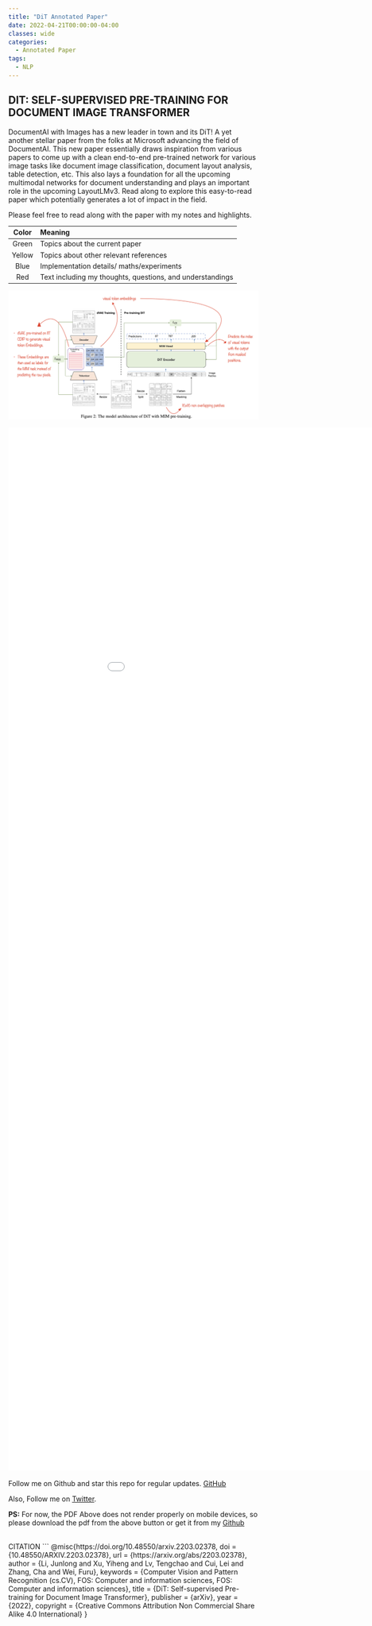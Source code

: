 ```yaml
---
title: "DiT Annotated Paper"
date: 2022-04-21T00:00:00-04:00
classes: wide
categories:
  - Annotated Paper
tags:
  - NLP
---
```


## DIT: SELF-SUPERVISED PRE-TRAINING FOR DOCUMENT IMAGE TRANSFORMER ##

 DocumentAI with Images has a new leader in town and its DiT! A yet another stellar paper from the folks at Microsoft advancing the field of DocumentAI. This new paper essentially draws inspiration from various papers to come up with a clean end-to-end pre-trained network for various image tasks like document image classification, document layout analysis, table detection, etc. This also lays a foundation for all the upcoming multimodal networks for document understanding and plays an important role in the upcoming LayoutLMv3. Read along to explore this easy-to-read paper which potentially generates a lot of impact in the field.


Please feel free to read along with the paper with my notes and highlights.

| Color | Meaning |
| :---: | :--- | 
| Green | Topics about the current paper |
| Yellow | Topics about other relevant references |
| Blue | Implementation details/ maths/experiments |
| Red | Text including my thoughts, questions, and understandings | 


![png](/images/DiT_architecture.png)


<embed src="/assets/pdfs/DiT.pdf" width="1000px" height="2100px" />



Follow me on Github and star this repo for regular updates. [GitHub](https://github.com/au1206/paper_annotations)

Also, Follow me on [Twitter](https://twitter.com/akshayuppal12). 


**PS:** For now, the PDF Above does not render properly on mobile devices, so please download the pdf from the above button or get it from my [Github](https://github.com/au1206/paper_annotations)

<br>
CITATION
```
@misc{https://doi.org/10.48550/arxiv.2203.02378,
  doi = {10.48550/ARXIV.2203.02378},
  url = {https://arxiv.org/abs/2203.02378},
  author = {Li, Junlong and Xu, Yiheng and Lv, Tengchao and Cui, Lei and Zhang, Cha and Wei, Furu},
  keywords = {Computer Vision and Pattern Recognition (cs.CV), FOS: Computer and information sciences, FOS: Computer and information sciences},
  title = {DiT: Self-supervised Pre-training for Document Image Transformer},
  publisher = {arXiv},
  year = {2022},
  copyright = {Creative Commons Attribution Non Commercial Share Alike 4.0 International}
}

```